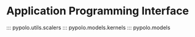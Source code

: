 # Application Programming Interface

::: pypolo.utils.scalers
::: pypolo.models.kernels
::: pypolo.models
